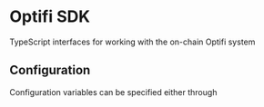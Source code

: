 # Optifi SDK

TypeScript interfaces for working with the on-chain Optifi system

## Configuration

Configuration variables can be specified either through 